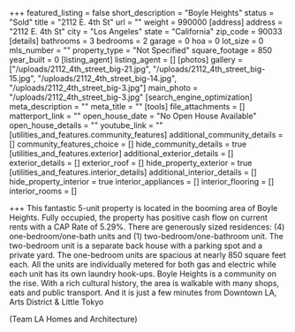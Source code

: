 +++
featured_listing = false
short_description = "Boyle Heights"
status = "Sold"
title = "2112 E. 4th St"
url = ""
weight = 990000
[address]
address = "2112 E. 4th St"
city = "Los Angeles"
state = "California"
zip_code = 90033
[details]
bathrooms = 3
bedrooms = 2
garage = 0
hoa = 0
lot_size = 0
mls_number = ""
property_type = "Not Specified"
square_footage = 850
year_built = 0
[listing_agent]
listing_agent = []
[photos]
gallery = ["/uploads/2112_4th_street_big-21.jpg", "/uploads/2112_4th_street_big-15.jpg", "/uploads/2112_4th_street_big-14.jpg", "/uploads/2112_4th_street_big-3.jpg"]
main_photo = "/uploads/2112_4th_street_big-3.jpg"
[search_engine_optimization]
meta_description = ""
meta_title = ""
[tools]
file_attachments = []
matterport_link = ""
open_house_date = "No Open House Available"
open_house_details = ""
youtube_link = ""
[utilities_and_features.community_features]
additional_community_details = []
community_features_choice = []
hide_community_details = true
[utilities_and_features.exterior]
additional_exterior_details = []
exterior_details = []
exterior_roof = []
hide_property_exterior = true
[utilities_and_features.interior_details]
additional_interior_details = []
hide_property_interior = true
interior_appliances = []
interior_flooring = []
interior_rooms = []

+++
This fantastic 5-unit property is located in the booming area of Boyle Heights. Fully occupied, the property has positive cash flow on current rents with a CAP Rate of 5.29%. There are generously sized residences: (4) one-bedroom/one-bath units and (1) two-bedroom/one-bathroom unit. The two-bedroom unit is a separate back house with a parking spot and a private yard. The one-bedroom units are spacious at nearly 850 square feet each. All the units are individually metered for both gas and electric while each unit has its own laundry hook-ups. Boyle Heights is a community on the rise. With a rich cultural history, the area is walkable with many shops, eats and public transport. And it is just a few minutes from Downtown LA, Arts District & Little Tokyo

(Team LA Homes and Architecture)